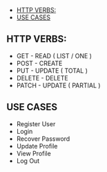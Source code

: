<!--toc:start-->
- [HTTP VERBS:](#http-verbs)
- [USE CASES](#use-cases)
<!--toc:end-->

## HTTP VERBS:

- GET - READ ( LIST  / ONE )
- POST - CREATE 
- PUT - UPDATE ( TOTAL )
- DELETE - DELETE
- PATCH - UPDATE ( PARTIAL )


## USE CASES


- Register User
- Login
- Recover Password
- Update Profile
- View Profile
- Log Out






